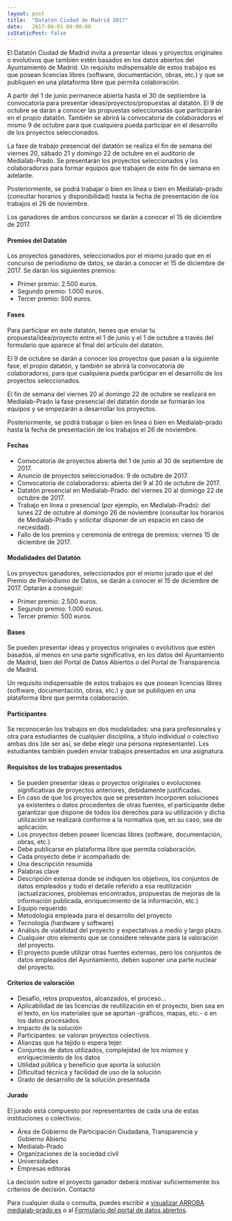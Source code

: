 ```yaml
---
layout: post
title:  "Datatón Ciudad de Madrid 2017"
date:   2017-06-01 09:00:00
isStaticPost: false
---
```



El Datatón Ciudad de Madrid invita a presentar ideas y proyectos originales o evolutivos que también estén basados en los datos abiertos del Ayuntamiento de Madrid. Un requisito indispensable de estos trabajos es que posean licencias libres (software, documentación, obras, etc.) y que se publiquen en una plataforma libre que permita colaboración.

A partir del 1 de junio permanece abierta hasta el 30 de septiembre la convocatoria para presentar ideas/proyectos/propuestas al datatón. El 9 de octubre se darán a conocer las propuestas seleccionadas que participarán en el propio datatón. También se abrirá la convocatoria de colaboradorxs el mismo 9 de octubre para que cualquiera pueda participar en el desarrollo de los proyectos seleccionados.

La fase de trabajo presencial del datatón se realiza el fin de semana del viernes 20, sábado 21 y domingo 22 de octubre en el auditorio de Medialab-Prado. Se presentarán los proyectos seleccionados y lxs colaboradorxs para formar equipos que trabajen de este fin de semana en adelante.

Posteriormente, se podrá trabajar o bien en línea o bien en Medialab-prado (consultar horarios y disponibilidad) hasta la fecha de presentación de los trabajos el 26 de noviembre.

Los ganadores de ambos concursos se darán a conocer el 15 de diciembre de 2017.


#### Premios del Datatón

Los proyectos ganadores, seleccionados por el mismo jurado que en el concurso de periodismo de datos, se darán a conocer el 15 de diciembre de 2017. Se darán los siguientes premios:

* Primer premio: 2.500 euros.
* Segundo premio: 1.000 euros.
* Tercer premio: 500 euros.

#### Fases

Para participar en este datatón, tienes que enviar tu propuesta/idea/proyecto entre el 1 de junio y el 1 de octubre a través del formulario que aparece al final del artículo del datatón.

El 9 de octubre se darán a conocer los proyectos que pasan a la siguiente fase, el propio datatón, y también se abrirá la convocatoria de colaboradorxs, para que cualquiera pueda participar en el desarrollo de los proyectos seleccionados.

El fin de semana del viernes 20 al domingo 22 de octubre se realizará en Medialab-Prado la fase presencial del datatón donde se formarán los equipos y se empezarán a desarrollar los proyectos.

Posteriormente, se podrá trabajar o bien en línea o bien en Medialab-prado hasta la fecha de presentación de los trabajos el 26 de noviembre.
#### Fechas

* Convocatoria de proyectos abierta del 1 de junio al 30 de septiembre de 2017.
* Anuncio de proyectos seleccionados: 9 de octubre de 2017.
* Convocatoria de colaboradorxs: abierta del 9 al 20 de octubre de 2017.
* Datatón presencial en Medialab-Prado: del viernes 20 al domingo 22 de octubre de 2017.
* Trabajo en línea o presencial (por ejemplo, en Medialab-Prado): del lunes 22 de octubre al domingo 26 de noviembre (consultar los horarios de Medialab-Prado y solicitar disponer de un espacio en caso de necesidad).
* Fallo de los premios y ceremonia de entrega de premios: viernes 15 de diciembre de 2017.

#### Modalidades del Datatón

Los proyectos ganadores, seleccionados por el mismo jurado que el del Premio de Periodismo de Datos, se darán a conocer el 15 de diciembre de 2017. Optarán a conseguir:

* Primer premio: 2.500 euros.
* Segundo premio: 1.000 euros.
* Tercer premio: 500 euros.

#### Bases

Se pueden presentar ideas y proyectos originales o evolutivos que estén basados, al menos en una parte significativa, en los datos del Ayuntamiento de Madrid, bien del Portal de Datos Abiertos o del Portal de Transparencia de Madrid.

Un requisito indispensable de estos trabajos es que posean licencias libres (software, documentación, obras, etc.) y que se publiquen en una plataforma libre que permita colaboración.

#### Participantes

Se reconocerán los trabajos en dos modalidades: una para profesionales y otra para estudiantes de cualquier disciplina, a título individual o colectivo ambas dos (de ser así, se debe elegir una persona representante). Lxs estudiantes también pueden enviar trabajos presentados en una asignatura.

#### Requisitos de los trabajos presentados

* Se pueden presentar ideas o proyectos originales o evoluciones significativas de proyectos anteriores, debidamente justificadas.
* En caso de que los proyectos que se presenten incorporen soluciones ya existentes o datos procedentes de otras fuentes, el participante debe garantizar que dispone de todos los derechos para su utilización y dicha utilización se realizará conforme a la normativa que, en su caso, sea de aplicación.
* Los proyectos deben poseer licencias libres (software, documentación, obras, etc.)
* Debe publicarse en plataforma libre que permita colaboración.
* Cada proyecto debe ir acompañado de:
* Una descripción resumida
* Palabras clave
* Descripción extensa donde se indiquen los objetivos, los conjuntos de datos empleados y todo el detalle referido a esa reutilización (actualizaciones, problemas encontrados, propuestas de mejoras de la información publicada, enriquecimiento de la información, etc.)
* Equipo requerido
* Metodología empleada para el desarrollo del proyecto
* Tecnología (hardware y software)
* Análisis de viabilidad del proyecto y expectativas a medio y largo plazo.
* Cualquier otro elemento que se considere relevante para la valoración del proyecto.
* El proyecto puede utilizar otras fuentes externas, pero los conjuntos de datos empleados del Ayuntamiento, deben suponer una parte nuclear del proyecto.

#### Criterios de valoración

* Desafío, retos propuestos, alcanzados, el proceso…
* Aplicabilidad de las licencias de reutilización en el proyecto, bien sea en el texto, en los materiales que se aportan -gráficos, mapas, etc.- o en los datos procesados.
* Impacto de la solución
* Participantes: se valoran proyectos colectivos.
* Alianzas que ha tejido o espera tejer.
* Conjuntos de datos utilizados, complejidad de los mismos y enriquecimiento de los datos
* Utilidad pública y beneficio que aporta la solución
* Dificultad técnica y facilidad de uso de la solución
* Grado de desarrollo de la solución presentada

#### Jurado

El jurado está compuesto por representantes de cada una de estas instituciones o colectivos:

* Área de Gobierno de Participación Ciudadana, Transparencia y Gobierno Abierto
* Medialab-Prado
* Organizaciones de la sociedad civil
* Universidades
* Empresas editoras

La decisión sobre el proyecto ganador deberá motivar suficientemente los criterios de decisión.
Contacto

Para cualquier duda o consulta, puedes escribir a [visualizar ARROBA medialab-prado.es](visualizar@medialab-prado.es) o al [Formulario del portal de datos abiertos](http://datos.madrid.es/portal/site/egob/menuitem.51d72b6fd30127241e830cc2a8a409a0/?vgnextoid=54b97eddd3302410VgnVCM100000171f5a0aRCRD&vgnextchannel=ee09e30ebab50410VgnVCM100000171f5a0aRCRD&vgnextfmt=default).
